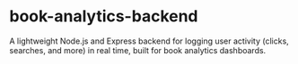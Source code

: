 # book-analytics-backend
A lightweight Node.js and Express backend for logging user activity (clicks, searches, and more) in real time, built for book analytics dashboards.
